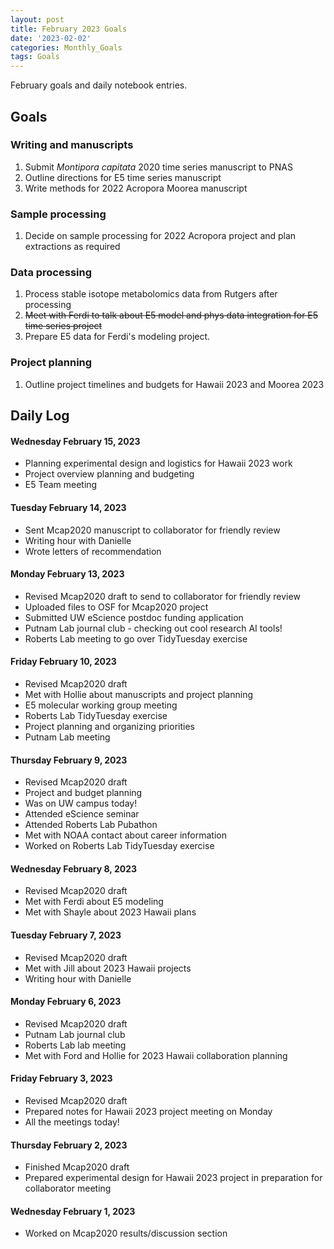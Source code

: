 ```yaml
---
layout: post
title: February 2023 Goals
date: '2023-02-02'
categories: Monthly_Goals
tags: Goals
---
```

February goals and daily notebook entries. 

## Goals  

### Writing and manuscripts 
              
1. Submit *Montipora capitata* 2020 time series manuscript to PNAS  
2. Outline directions for E5 time series manuscript
3. Write methods for 2022 Acropora Moorea manuscript 

### Sample processing 

1. Decide on sample processing for 2022 Acropora project and plan extractions as required 

### Data processing  

1. Process stable isotope metabolomics data from Rutgers after processing
2. ~~Meet with Ferdi to talk about E5 model and phys data integration for E5 time series project~~
3. Prepare E5 data for Ferdi's modeling project.  

### Project planning 

1. Outline project timelines and budgets for Hawaii 2023 and Moorea 2023  

## **Daily Log**   

#### Wednesday February 15, 2023

- Planning experimental design and logistics for Hawaii 2023 work 
- Project overview planning and budgeting 
- E5 Team meeting 

#### Tuesday February 14, 2023

- Sent Mcap2020 manuscript to collaborator for friendly review 
- Writing hour with Danielle 
- Wrote letters of recommendation  

#### Monday February 13, 2023

- Revised Mcap2020 draft to send to collaborator for friendly review
- Uploaded files to OSF for Mcap2020 project 
- Submitted UW eScience postdoc funding application 
- Putnam Lab journal club - checking out cool research AI tools! 
- Roberts Lab meeting to go over TidyTuesday exercise 

#### Friday February 10, 2023

- Revised Mcap2020 draft
- Met with Hollie about manuscripts and project planning
- E5 molecular working group meeting
- Roberts Lab TidyTuesday exercise 
- Project planning and organizing priorities
- Putnam Lab meeting

#### Thursday February 9, 2023

- Revised Mcap2020 draft
- Project and budget planning
- Was on UW campus today! 
- Attended eScience seminar
- Attended Roberts Lab Pubathon
- Met with NOAA contact about career information 
- Worked on Roberts Lab TidyTuesday exercise 

#### Wednesday February 8, 2023

- Revised Mcap2020 draft
- Met with Ferdi about E5 modeling 
- Met with Shayle about 2023 Hawaii plans 

#### Tuesday February 7, 2023

- Revised Mcap2020 draft
- Met with Jill about 2023 Hawaii projects
- Writing hour with Danielle 

#### Monday February 6, 2023

- Revised Mcap2020 draft
- Putnam Lab journal club
- Roberts Lab lab meeting 
- Met with Ford and Hollie for 2023 Hawaii collaboration planning

#### Friday February 3, 2023

- Revised Mcap2020 draft
- Prepared notes for Hawaii 2023 project meeting on Monday
- All the meetings today! 

#### Thursday February 2, 2023

- Finished Mcap2020 draft
- Prepared experimental design for Hawaii 2023 project in preparation for collaborator meeting

#### Wednesday February 1, 2023

- Worked on Mcap2020 results/discussion section